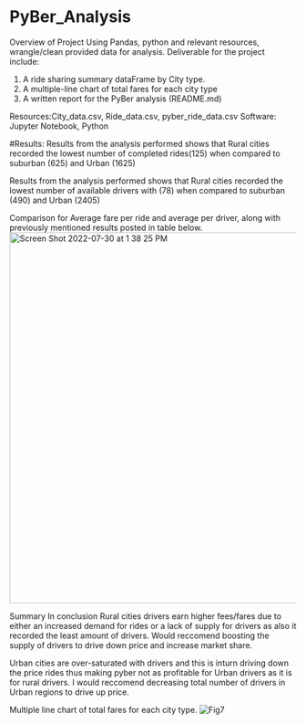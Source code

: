 # PyBer_Analysis
Overview of Project 
Using Pandas, python and relevant resources, wrangle/clean provided data for analysis. Deliverable for the project include: 
1) A ride sharing summary dataFrame by City type.
2) A multiple-line chart of total fares for each city type
3) A written report for the PyBer analysis (README.md)

Resources:City_data.csv, Ride_data.csv, pyber_ride_data.csv
Software: Jupyter Notebook, Python 

#Results: 
Results from the analysis performed shows that Rural cities recorded the lowest number of completed rides(125) when compared to suburban (625) and Urban (1625) 

Results from the analysis performed shows that Rural cities recorded the lowest number of available drivers with (78) when compared to suburban (490) and Urban (2405) 
 
 Comparison for Average fare per ride and average per driver, along with previously mentioned results posted in table below.
 <img width="650" alt="Screen Shot 2022-07-30 at 1 38 25 PM" src="https://user-images.githubusercontent.com/80330988/181935183-486c74dd-40c4-4d2d-baf3-cacd04c652f6.png">

Summary 
In conclusion Rural cities drivers earn higher fees/fares due to either an increased demand for rides or a lack of supply for drivers as also it recorded the least amount of drivers. Would reccomend boosting the supply of drivers to drive down price and increase market share. 

Urban cities are over-saturated with drivers and this is inturn driving down the price rides thus making pyber not as profitable for Urban drivers as it is for rural drivers. I would reccomend decreasing total number of drivers in Urban regions to drive up price. 

Multiple line chart of total fares for each city type.
![Fig7](https://user-images.githubusercontent.com/80330988/181935538-8762f6c6-daef-4770-9a75-f3b1beef9054.png)


